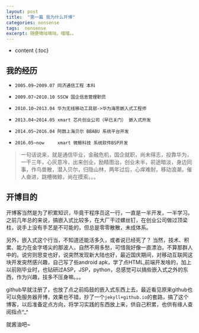 ```yaml
---
layout: post
title:  "第一篇 我为什么开博"
categories: nonsense
tags:  nonsense
excerpt: 随便嘀咕嘀咕，嘻嘻。。
---
```


* content
{:toc}

## 我的经历

* `2005.09~2009.07 同济通信工程 本科`

* `2009.07~2010.10 SSCW 国企信息管理职员`

* `2010.10~2013.04 华为无线移动工具部->华为海思嵌入式工程师`

* `2013.04~2014.05 xmart 芯片创业公司（早已关门） 嵌入式开发`

* `2014.05~2016.04 阿朗上海贝尔 BBABU 系统平台开发`

* `2016.05~now     xmart 微鲸科技 系统软件BSP开发` 

>一句话说来，就是通信毕业，金融危机，国企就职，尚未得志，投靠华为，一干三年，心灰意冷，出来创业，励精图治，创业未半，前途暗淡，身边同事，作鸟兽散，潜入贝尔，归隐山林，两年过后，心痒难耐，移动浪潮，催人奋进，跳槽微鲸，尚在摸索。。。

## 开博目的

开博客当然是为了积累知识，毕竟干程序员这一行，一直是一半开发，一半学习。之前几年总的来说，搞嵌入式比较多，在大厂干过螺丝钉，在创业公司做过顶梁柱，说手上没有手艺是不可能的，但总是零零散散，未成体系。

另外，嵌入式这个行当，不知道还能活多久，或者说已经死了？ 当然，技术、积累、能力在金字塔尖的那波人，自然不用多愁，可惜我好像一直漂泊，不算那群人中的。说穷则思变也好，说突然发现新大陆也好，最近国庆期间，对移动互联网这块开发突然感兴趣，自己写了些android apk，学了点HTML,前端开发啥的，加上以前刚毕业时，也钻研过ASP，JSP，python，总感觉可以搞些嵌入式之外的东西，作为兴趣，技多不压身嘛。。。

github早就注册了，也放了点之前捣鼓的嵌入式东西上去，最近看见原来github也可以免服务器开博，效果也不错，抄了一个`jekyll+github.io`的套路，搞了这个博客，以后准备定点方向，将学习实践的东西放上来，供自己积累，也供有缘人查阅指点^_^

就酱油吧~